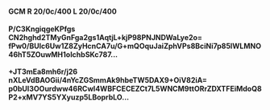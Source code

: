 #### GCM R 20/0c/400 L 20/0c/400
**P/C3KngiqgeKPfgs**<br/>**CN2hghd2TMyGnFga2gs1AqtjL+kjP98PNJNDWaLye2o=**<br/>**fPw0/BUlc6Uw1Z8ZyHcnCA7u/G+mQOquJaiZphVPs8BciNi7p85IWLMNO46hT5ZOuwMH1oIchbSKc787...**<br/><br/>
**+JT3mEa8mh6r/j26**<br/>**nXLeVdBAOGii/4nYcZGSmmAk9hbeTW5DAX9+OiV82iA=**<br/>**p0bUI3OOurdww46RCwl4WBFCECEZCt7L5WNCM9ttORrZDXTFEiMdoQ8P2+xMV7YS5YXyuzp5LBoprbLO...**